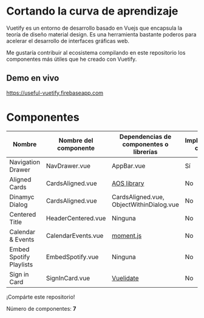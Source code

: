 # Cortando la curva de aprendizaje 

Vuetify es un entorno de desarrollo basado en Vuejs que encapsula la teoría de diseño material design. Es una herramienta bastante poderos para acelerar el desarrollo de interfaces gráficas web. 

Me gustaría contribuir al ecosistema compilando en este repositorio los componentes más útiles que he creado con Vuetify. 
## Demo en vivo
https://useful-vuetify.firebaseapp.com

# Componentes

|Nombre|Nombre del componente|Dependencias de componentes o librerías|Implementación con Vuex|
|-|-|-|-|
|Navigation Drawer|NavDrawer.vue|AppBar.vue|Sí|
|Aligned Cards|CardsAligned.vue|[AOS library](https://michalsnik.github.io/aos/)|No|
|Dinamyc Dialog|CardsAligned.vue|CardsAligned.vue, ObjectWithinDialog.vue|No|
|Centered Title|HeaderCentered.vue|Ninguna|No|
|Calendar & Events|CalendarEvents.vue|[moment.js](https://momentjs.com/)|No|
|Embed Spotify Playlists|EmbedSpotify.vue|Ninguna|No|
|Sign in Card|SignInCard.vue|[Vuelidate](https://vuelidate.js.org/#sub-installation)|No|

¡Compárte este repositorio!

Número de componentes: **7**
